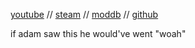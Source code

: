 [youtube](https://www.youtube.com/@shortnamesalex)
//
[steam](https://steamcommunity.com/id/shortnamesalex/)
//
[moddb](https://www.moddb.com/members/shortnamesalex)
//
[github](https://github.com/shortnamesalex)

if adam saw this he would've went "woah"
